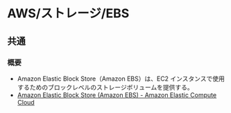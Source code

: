 # AWS/ストレージ/EBS

## 共通

### 概要

- Amazon Elastic Block Store（Amazon EBS）は、EC2 インスタンスで使用するためのブロックレベルのストレージボリュームを提供する。
- [Amazon Elastic Block Store (Amazon EBS) - Amazon Elastic Compute Cloud](https://docs.aws.amazon.com/ja_jp/AWSEC2/latest/UserGuide/AmazonEBS.html)
